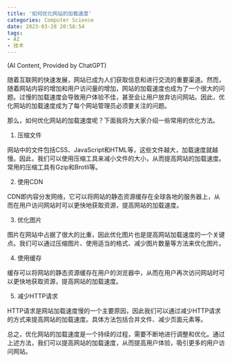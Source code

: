 ```yaml
---
title: '如何优化网站的加载速度'
categories: Computer Science
date: 2023-03-28 20:58:54
tags:
- AI
- 技术
---
```

(AI Content, Provided by ChatGPT)

随着互联网的快速发展，网站已成为人们获取信息和进行交流的重要渠道。然而，随着网站内容的增加和用户访问量的增加，网站的加载速度也成为了一个很大的问题。过慢的加载速度会导致用户体验不佳，甚至会让用户放弃访问网站。因此，优化网站的加载速度成为了每个网站管理员必须要关注的问题。

那么，如何优化网站的加载速度呢？下面我将为大家介绍一些常用的优化方法。

1. 压缩文件

网站中的文件包括CSS、JavaScript和HTML等，这些文件越大，加载速度就越慢。因此，我们可以使用压缩工具来减小文件的大小，从而提高网站的加载速度。常用的压缩工具有Gzip和Brotli等。

2. 使用CDN

CDN即内容分发网络，它可以将网站的静态资源缓存在全球各地的服务器上，从而在用户访问网站时可以更快地获取资源，提高网站的加载速度。

3. 优化图片

图片在网站中占据了很大的比重，因此优化图片也是提高网站加载速度的一个关键点。我们可以通过压缩图片、使用适当的格式、减少图片数量等方法来优化图片。

4. 使用缓存

缓存可以将网站的静态资源缓存在用户的浏览器中，从而在用户再次访问网站时可以更快地获取资源，提高网站的加载速度。

5. 减少HTTP请求

HTTP请求是网站加载速度慢的一个主要原因，因此我们可以通过减少HTTP请求的方式来提高网站的加载速度。具体方法包括合并文件、减少页面元素等。

总之，优化网站的加载速度是一个持续的过程，需要不断地进行调整和优化。通过上述方法，我们可以提高网站的加载速度，从而提高用户体验，吸引更多的用户访问网站。
